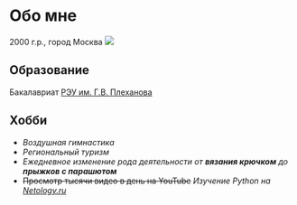 # Обо мне
2000 г.р., город Москва 
![](../cv/wek5tHiRESs.jpgwek5tHiRESs.jpg)
## Образование
Бакалавриат [РЭУ им. Г.В. Плеханова](https://xn--p1ag3a.xn--p1ai/)
## Хобби
+ _Воздушная гимнастика_
+ _Региональный туризм_
+ _Ежедневное изменение рода деятельности от ***вязания крючком*** до ***прыжков с парашютом***_ 
+ ~~Просмотр тысячи видео в день на YouTube~~ _Изучение Python на [Netology.ru](https://netology.ru/)_